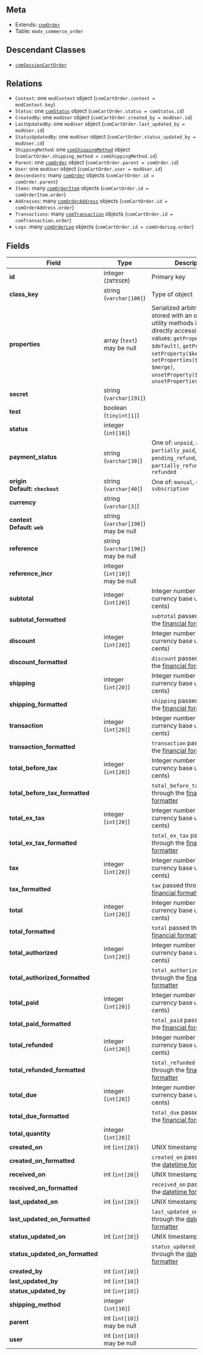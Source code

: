 ## Meta

- Extends: [`comOrder`](comOrder)
- Table: `modx_commerce_order`

## Descendant Classes

- [`comSessionCartOrder`](comSessionCartOrder)


## Relations

- `Context`: one `modContext` object (`comCartOrder.context = modContext.key`)
- `Status`: one [`comStatus`](comStatus) object (`comCartOrder.status = comStatus.id`)
- `CreatedBy`: one `modUser` object (`comCartOrder.created_by = modUser.id`)
- `LastUpdatedBy`: one `modUser` object (`comCartOrder.last_updated_by = modUser.id`)
- `StatusUpdatedBy`: one `modUser` object (`comCartOrder.status_updated_by = modUser.id`)
- `ShippingMethod`: one [`comShippingMethod`](comShippingMethod) object (`comCartOrder.shipping_method = comShippingMethod.id`)
- `Parent`: one [`comOrder`](comOrder) object (`comCartOrder.parent = comOrder.id`)
- `User`: one `modUser` object (`comCartOrder.user = modUser.id`)
- `Descendants`: many [`comOrder`](comOrder) objects (`comCartOrder.id = comOrder.parent`)
- `Items`: many [`comOrderItem`](comOrderItem) objects (`comCartOrder.id = comOrderItem.order`)
- `Addresses`: many [`comOrderAddress`](comOrderAddress) objects (`comCartOrder.id = comOrderAddress.order`)
- `Transactions`: many [`comTransaction`](comTransaction) objects (`comCartOrder.id = comTransaction.order`)
- `Logs`: many [`comOrderLog`](comOrderLog) objects (`comCartOrder.id = comOrderLog.order`)

## Fields


| Field | Type | Description |
| ----- | ---- | ----------- |
| **id** | integer (`INTEGER`) | Primary key |
| **class_key** | string (`varchar[100]`) | Type of object |
| **properties** | array (`text`)<br>may be null | Serialized arbitrary data stored with an object. Use utility methods instead of directly accessing these values: `getProperty($key, $default)`, `getProperties()`, `setProperty($key, $value)`, `setProperties($properties, $merge)`, `unsetProperty($key)`, `unsetProperties($keys)` |
| **secret** | string (`varchar[191]`) |  |
| **test** | boolean (`tinyint[1]`) |  |
| **status** | integer (`int[10]`) |  |
| **payment_status** | string (`varchar[30]`) | One of: `unpaid`, `authorized`, `partially_paid`, `paid`, `pending_refund`, `partially_refunded`, `refunded` |
| **origin<br>Default: `checkout`** | string (`varchar[40]`) | One of: `manual`, `checkout`, `subscription`  |
| **currency** | string (`varchar[3]`) |  |
| **context<br>Default: `web`** | string (`varchar[190]`)<br>may be null |  |
| **reference** | string (`varchar[190]`)<br>may be null |  |
| **reference_incr** | integer (`int[10]`)<br>may be null |  |
| **subtotal** | integer (`int[20]`) | Integer number in the currency base unit (e.g. cents) |
| **subtotal_formatted** |  | `subtotal` passed through the [financial formatter](../Formatters/financial) |
| **discount** | integer (`int[20]`) | Integer number in the currency base unit (e.g. cents) |
| **discount_formatted** |  | `discount` passed through the [financial formatter](../Formatters/financial) |
| **shipping** | integer (`int[20]`) | Integer number in the currency base unit (e.g. cents) |
| **shipping_formatted** |  | `shipping` passed through the [financial formatter](../Formatters/financial) |
| **transaction** | integer (`int[20]`) | Integer number in the currency base unit (e.g. cents) |
| **transaction_formatted** |  | `transaction` passed through the [financial formatter](../Formatters/financial) |
| **total_before_tax** | integer (`int[20]`) | Integer number in the currency base unit (e.g. cents) |
| **total_before_tax_formatted** |  | `total_before_tax` passed through the [financial formatter](../Formatters/financial) |
| **total_ex_tax** | integer (`int[20]`) | Integer number in the currency base unit (e.g. cents) |
| **total_ex_tax_formatted** |  | `total_ex_tax` passed through the [financial formatter](../Formatters/financial) |
| **tax** | integer (`int[20]`) | Integer number in the currency base unit (e.g. cents) |
| **tax_formatted** |  | `tax` passed through the [financial formatter](../Formatters/financial) |
| **total** | integer (`int[20]`) | Integer number in the currency base unit (e.g. cents) |
| **total_formatted** |  | `total` passed through the [financial formatter](../Formatters/financial) |
| **total_authorized** | integer (`int[20]`) | Integer number in the currency base unit (e.g. cents) |
| **total_authorized_formatted** |  | `total_authorized` passed through the [financial formatter](../Formatters/financial) |
| **total_paid** | integer (`int[20]`) | Integer number in the currency base unit (e.g. cents) |
| **total_paid_formatted** |  | `total_paid` passed through the [financial formatter](../Formatters/financial) |
| **total_refunded** | integer (`int[20]`) | Integer number in the currency base unit (e.g. cents) |
| **total_refunded_formatted** |  | `total_refunded` passed through the [financial formatter](../Formatters/financial) |
| **total_due** | integer (`int[20]`) | Integer number in the currency base unit (e.g. cents) |
| **total_due_formatted** |  | `total_due` passed through the [financial formatter](../Formatters/financial) |
| **total_quantity** | integer (`int[20]`) |  |
| **created_on** | int (`int[20]`) | UNIX timestamp |
| **created_on_formatted** |  | `created_on` passed through the [datetime formatter](../Formatters/datetime) |
| **received_on** | int (`int[20]`) | UNIX timestamp |
| **received_on_formatted** |  | `received_on` passed through the [datetime formatter](../Formatters/datetime) |
| **last_updated_on** | int (`int[20]`) | UNIX timestamp |
| **last_updated_on_formatted** |  | `last_updated_on` passed through the [datetime formatter](../Formatters/datetime) |
| **status_updated_on** | int (`int[20]`) | UNIX timestamp |
| **status_updated_on_formatted** |  | `status_updated_on` passed through the [datetime formatter](../Formatters/datetime) |
| **created_by** | int (`int[10]`) |  |
| **last_updated_by** | int (`int[10]`) |  |
| **status_updated_by** | int (`int[10]`) |  |
| **shipping_method** | integer (`int[10]`) |  |
| **parent** | int (`int[10]`)<br>may be null |  |
| **user** | int (`int[10]`)<br>may be null |  |
